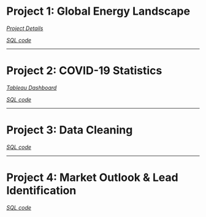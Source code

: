 # Project 1: Global Energy Landscape

*[Project Details](https://github.com/chaficazar/PortfolioProjects/tree/main/Project%201)*

*[SQL code](https://github.com/chaficazar/PortfolioProjects/blob/main/Project%201/Tables%20%26%20SQL%20Code/GlobalEnergyOutlookSQLCode.sql)*

---

# Project 2: COVID-19 Statistics

*[Tableau Dashboard](https://public.tableau.com/app/profile/chafic.azar/viz/COVID-19Statistics_16497856660050/Dashboard1)*

*[SQL code](https://github.com/chaficazar/PortfolioProjects/blob/main/Project%202/SQLCode.sql)*

---

# Project 3: Data Cleaning

*[SQL code](https://github.com/chaficazar/PortfolioProjects/blob/main/Project%203/SQLCode.sql)*

---

# Project 4: Market Outlook & Lead Identification

*[SQL code](https://github.com/chaficazar/PortfolioProjects/blob/main/Project%204/SQLCode.sql)*
